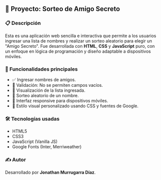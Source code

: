 <section class="about-section">
  <h2>🎁 Proyecto: Sorteo de Amigo Secreto</h2>

  <h3>📋 Descripción</h3>
  <p>
    Esta es una aplicación web sencilla e interactiva que permite a los usuarios ingresar una lista de nombres y realizar un sorteo aleatorio para elegir un "Amigo Secreto". Fue desarrollada con <strong>HTML</strong>, <strong>CSS</strong> y <strong>JavaScript</strong> puro, con un enfoque en lógica de programación y diseño adaptable a dispositivos móviles.
  </p>

  <h3>🚀 Funcionalidades principales</h3>
  <ul>
    <li>✅ Ingresar nombres de amigos.</li>
    <li>🚫 Validación: No se permiten campos vacíos.</li>
    <li>📜 Visualización de la lista ingresada.</li>
    <li>🎲 Sorteo aleatorio de un nombre.</li>
    <li>📱 Interfaz responsive para dispositivos móviles.</li>
    <li>🎨 Estilo visual personalizado usando CSS y fuentes de Google.</li>
  </ul>

  <h3>🛠️ Tecnologías usadas</h3>
  <ul>
    <li>HTML5</li>
    <li>CSS3</li>
    <li>JavaScript (Vanilla JS)</li>
    <li>Google Fonts (Inter, Merriweather)</li>
  </ul>

  <h3>✍️ Autor</h3>
  <p>
    Desarrollado por <strong>Jonathan Murrugarra Díaz</strong>.
  </p>
</section>
